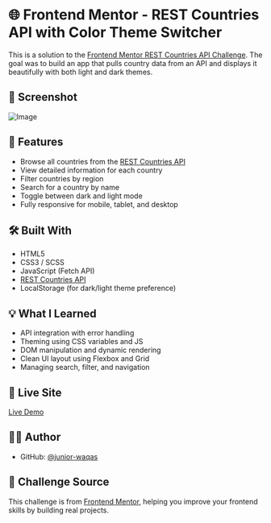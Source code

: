 # 🌐 Frontend Mentor - REST Countries API with Color Theme Switcher

This is a solution to the [Frontend Mentor REST Countries API Challenge](https://www.frontendmentor.io/challenges/rest-countries-api-with-color-theme-switcher-8RGVTpBrq). The goal was to build an app that pulls country data from an API and displays it beautifully with both light and dark themes.

## 📸 Screenshot

![Image](https://github.com/user-attachments/assets/2a648b6c-f348-45a0-a95e-7b7ec316b539)

## 🚀 Features

- Browse all countries from the [REST Countries API](https://restcountries.com/)
- View detailed information for each country
- Filter countries by region
- Search for a country by name
- Toggle between dark and light mode
- Fully responsive for mobile, tablet, and desktop

## 🛠️ Built With

- HTML5
- CSS3 / SCSS
- JavaScript (Fetch API)
- [REST Countries API](https://restcountries.com/)
- LocalStorage (for dark/light theme preference)

## 💡 What I Learned

- API integration with error handling
- Theming using CSS variables and JS
- DOM manipulation and dynamic rendering
- Clean UI layout using Flexbox and Grid
- Managing search, filter, and navigation

## 🔗 Live Site

[Live Demo](https://juniorrestapi.netlify.app/) <!-- Replace with your actual live site URL -->

## 🧑‍💻 Author

- GitHub: [@junior-waqas](https://github.com/junior-waqas)


## 📄 Challenge Source

This challenge is from [Frontend Mentor](https://www.frontendmentor.io), helping you improve your frontend skills by building real projects.
